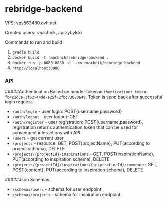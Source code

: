 # rebridge-backend

VPS: vps563480.ovh.net


Created users: rmachnik, aprzybylski

Commands to run and  build

1. `gradle build`
2. `docker build -t rmachnik/rebridge-backend .`
3. `docker run -p 8080:8080 -d --rm rmachnik/rebridge-backend`
4. `http://localhost:8080`

### API
#####Authentication
Based on header token `Authentication: token-fb4c2d3a-3f62-44dd-a25f-2fbc73820649`.
Token is send back after successful login request.
+ `/auth/login` - user login: POST{username,password}
+ `/auth/logout` - user logout: GET
+ `/auth/register` - user registration: POST{username,password}, 
registration returns authentication token that can be used for subsequent interactions with API
+ `/users` - get current user
+ `/projects` - resource: GET, POST{projectName}, PUT(according to project schema), DELETE
+ `/projects/{projectId}/inspirations` - GET, POST{inspirationName}, PUT(according to inspiration schema), DELETE
+ `/projects/{projectId}/inspirations/{inspirationId}/comments`-
 GET, POST{content}, PUT(according to inspiration schema), DELETE

#####Json Schemas
+ `/schemas/users` - schema for user endpoint
+ `/schemas/projects` - schema for inspiration endpoint



